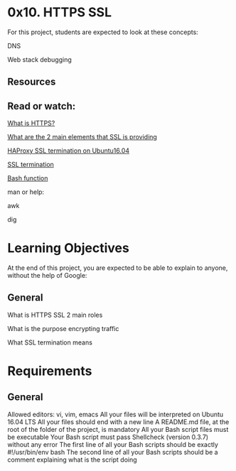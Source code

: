 # 0x10. HTTPS SSL

For this project, students are expected to look at these concepts:

DNS

Web stack debugging

## Resources

## Read or watch:

[What is HTTPS?](https://www.instantssl.com/http-vs-https)

[What are the 2 main elements that SSL is providing](https://www.sslshopper.com/why-ssl-the-purpose-of-using-ssl-certificates.html)

[HAProxy SSL termination on Ubuntu16.04](https://fly.io/articles/load-balancing-https-with-lets-encrypt/)

[SSL termination](https://en.wikipedia.org/wiki/TLS_termination_proxy)

[Bash function](http://tldp.org/LDP/abs/html/complexfunct.html)

man or help:

awk

dig

# Learning Objectives

At the end of this project, you are expected to be able to explain to anyone, without the help of Google:

## General

What is HTTPS SSL 2 main roles

What is the purpose encrypting traffic

What SSL termination means

# Requirements

## General

Allowed editors: vi, vim, emacs
All your files will be interpreted on Ubuntu 16.04 LTS
All your files should end with a new line
A README.md file, at the root of the folder of the project, is mandatory
All your Bash script files must be executable
Your Bash script must pass Shellcheck (version 0.3.7) without any error
The first line of all your Bash scripts should be exactly #!/usr/bin/env bash
The second line of all your Bash scripts should be a comment explaining what is the script doing